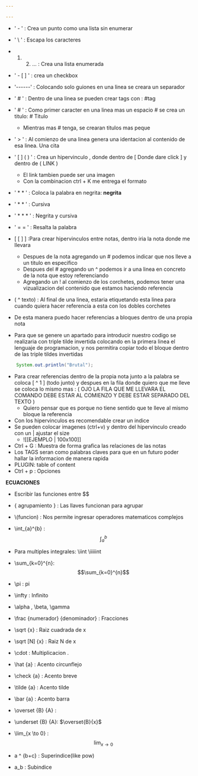 ```yaml
---

---
```

- ' - '     : Crea un punto como una lista sin enumerar
- '  \ ' : Escapa los caracteres
-  1. 2. ... : Crea una lista enumerada
- ' - [ ] ' : crea un checkbox 
- '------' : Colocando solo guiones en una linea se creara un separador 
- ' # ' : Dentro de una linea se pueden crear tags con :  #tag
-  ' # ' : Como primer caracter en una linea mas un espacio # se crea un titulo: # Titulo
	- Mientras mas # tenga, se crearan titulos mas peque
- ' > ' : Al comienzo de una linea genera una identacion al contenido de esa linea. Una cita
-  ' [ ] ( ) ' : Crea un hipervinculo , donde dentro de [ Donde dare click ] y dentro de ( LINK )
	- El link tambien puede ser una imagen
	- Con la combinacion ctrl + K me entrega el formato
- ' * * ' : Coloca la palabra en negrita:  **negrita**
- '  * * ' : Cursiva
-  ' * * * ' : Negrita y cursiva
- ' = = ' : Resalta la palabra
-  [ [ ] ] :Para crear hipervinculos entre notas, dentro iria la nota donde me llevara
	-  Despues de la nota agregando un # podemos indicar que nos lleve a un titulo en especifico
	- Despues del # agregando un ^ podemos ir a una linea en concreto de la nota que estoy referenciando
	- Agregando un ! al comienzo de los corchetes, podemos tener una vizualizacion del contenido que estamos haciendo referencia
- ( ^ texto) : Al final de una linea, estaria etiquetando esta linea para cuando quiera hacer referencia a esta con los dobles corchetes
- De esta manera puedo hacer referencias a bloques dentro de una propia nota

- Para que se genere un apartado para introducir nuestro codigo se realizaria con triple tilde invertida colocando en la primera linea el lenguaje de programacion, y nos permitira copiar todo el bloque dentro de las triple tildes invertidas

``` Java
	System.out.println("Brutal");
```

- Para crear referencias dentro de la propia nota junto a la palabra se coloca [ ^ 1 ]  (todo junto) y despues en la fila donde quiero que me lleve se coloca lo mismo mas : ( OJO LA FILA QUE ME LLEVARA EL COMANDO DEBE ESTAR AL COMIENZO Y DEBE ESTAR SEPARADO DEL TEXTO )
	- Quiero pensar que es porque no tiene sentido que te lleve al mismo bloque la referencia 
- Con los hipervinculos es recomendable crear un indice
- Se pueden colocar imagenes (ctrl+v) y dentro del hipervinculo creado con un | ajustar el size
	- ![[EJEMPLO | 100x100]]
- Ctrl + G : Muestra de forma grafica las relaciones de las notas
- Los TAGS seran como palabras claves para que en un futuro poder hallar la informacion de manera rapida
- PLUGIN: table of content 
- Ctrl + p : Opciones

**ECUACIONES**

- Escribir las funciones entre \$$
- { agrupamiento } : Las llaves funcionan para agrupar
- \\(funcion) : Nos permite ingresar operadores matematicos complejos

- \\int_{a}^{b} : $$\int_{a}^{b}$$
- Para multiples integrales: \\iint \\iiiiint
- \\sum_{k=0}^{n}: $$\sum_{k=0}^{n}$$
- \\pi : pi
- \\infty : Infinito
- \\alpha , \\beta, \\gamma
- \\frac {numerador} {denominador} : Fracciones
- \\sqrt {x} : Raiz cuadrada de x
- \\sqrt [N] {x} : Raiz N de x
- \\cdot : Multiplicacion .
- \\hat {a} : Acento circunflejo
- \\check {a} : Acento breve
- \\tilde {a} : Acento tilde
- \\bar {a} : Acento barra
- \\overset {B} {A} :
- \\underset {B} {A}: $\overset{B}{x}$ 

- \\lim_{x \to 0} :   $$\lim_{x \to 0}$$
 
- a ^ {b+c}  : Superindice(like pow)
- a_b : Subindice
